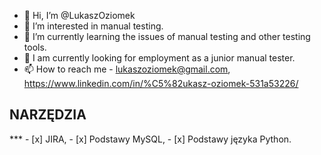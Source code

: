 - 👋 Hi, I’m @LukaszOziomek
- 👀 I’m interested in manual testing.
- 🌱 I’m currently learning the issues of manual testing and other testing tools.
- 💞️ I am currently looking for employment as a junior manual tester.
- 📫 How to reach me - lukaszoziomek@gmail.com, https://www.linkedin.com/in/%C5%82ukasz-oziomek-531a53226/

<h2>NARZĘDZIA</h2>
***
- [x] JIRA, 
- [x] Podstawy MySQL, 
- [x] Podstawy języka Python.
<!---
LukaszOziomek/LukaszOziomek is a ✨ special ✨ repository because its `README.md` (this file) appears on your GitHub profile.
You can click the Preview link to take a look at your changes.
--->
